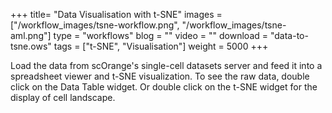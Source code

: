 +++
title= "Data Visualisation with t-SNE"
images =  ["/workflow_images/tsne-workflow.png", "/workflow_images/tsne-aml.png"]
type = "workflows"
blog =  ""
video = ""
download = "data-to-tsne.ows"
tags = ["t-SNE", "Visualisation"]
weight = 5000
+++

Load the data from scOrange's single-cell datasets server and feed it into a spreadsheet viewer and t-SNE visualization. To see the raw data, double click on the Data Table widget. Or double click on the t-SNE widget for the display of cell landscape.